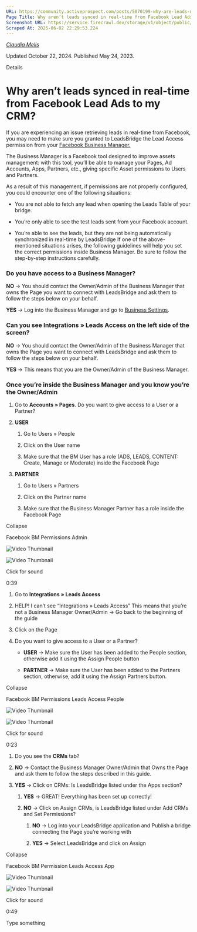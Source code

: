 ```yaml
---
URL: https://community.activeprospect.com/posts/5070199-why-are-leads-not-pushed-in-real-time-from-facebook-lead-ads-to-my-crm
Page Title: Why aren’t leads synced in real-time from Facebook Lead Ads to my CRM?
Screenshot URL: https://service.firecrawl.dev/storage/v1/object/public/media/screenshot-c6534dbe-42a3-424f-ac2c-2863cc54ff92.png
Scraped At: 2025-06-02 22:29:53.224
---
```



[_Claudia Melis_](https://community.activeprospect.com/memberships/8017840-claudia-melis)

Updated October 22, 2024. Published May 24, 2023.

Details

# Why aren’t leads synced in real-time from Facebook Lead Ads to my CRM?

If you are experiencing an issue retrieving leads in real-time from Facebook, you may need to make sure you granted to LeadsBridge the Lead Access permission from your [Facebook Business Manager.](https://www.facebook.com/business/help/442345745885606?id=180505742745347)

The Business Manager is a Facebook tool designed to improve assets management: with this tool, you’ll be able to manage your Pages, Ad Accounts, Apps, Partners, etc., giving specific Asset permissions to Users and Partners.

As a result of this management, if permissions are not properly configured, you could encounter one of the following situations:

- You are not able to fetch any lead when opening the Leads Table of your bridge.

- You’re only able to see the test leads sent from your Facebook account.

- You’re able to see the leads, but they are not being automatically synchronized in real-time by LeadsBridge
If one of the above-mentioned situations arises, the following guidelines will help you set the correct permissions inside Business Manager. Be sure to follow the step-by-step instructions carefully.

### **Do you have access to a Business Manager?**

**NO** → You should contact the Owner/Admin of the Business Manager that owns the Page you want to connect with LeadsBridge and ask them to follow the steps below on your behalf.

**YES** → Log into the Business Manager and go to [Business Settings](https://business.facebook.com/settings/).

### **Can you see Integrations » Leads Access on the left side of the screen?**

**NO** → You should contact the Owner/Admin of the Business Manager that owns the Page you want to connect with LeadsBridge and ask them to follow the steps below on your behalf.

**YES** → This means that you are the Owner/Admin of the Business Manager.

### **Once you’re inside the Business Manager and you know you’re the Owner/Admin**

1. Go to **Accounts » Pages**. Do you want to give access to a User or a Partner?

1. **USER**

      1. Go to Users » People

      2. Click on the User name

      3. Make sure that the BM User has a role (ADS, LEADS, CONTENT: Create, Manage or Moderate) inside the Facebook Page
2. **PARTNER**

      1. Go to Users » Partners

      2. Click on the Partner name

      3. Make sure that the Business Manager Partner has a role inside the Facebook Page

Collapse

Facebook BM Permissions Admin

![Video Thumbnail](https://fast.wistia.net/embed/medias/8bqvj65gdk/swatch)

![Video Thumbnail](https://embed-ssl.wistia.com/deliveries/1a7552d0fedfba086a316fedfb13936baed56505.webp?image_crop_resized=960x542)

Click for sound

0:39

1. Go to **Integrations » Leads Access**

1. HELP! I can’t see “Integrations » Leads Access” This means that you’re not a Business Manager Owner/Admin → Go back to the beginning of the guide

2. Click on the Page

3. Do you want to give access to a User or a Partner?

      - **USER** → Make sure the User has been added to the People section, otherwise add it using the Assign People button

      - **PARTNER** → Make sure the User has been added to the Partners section, otherwise, add it using the Assign Partners button.

Collapse

Facebook BM Permissions Leads Access People

![Video Thumbnail](https://fast.wistia.net/embed/medias/yyu2xzmvpj/swatch)

![Video Thumbnail](https://embed-ssl.wistia.com/deliveries/a82021787ef4e23cf3d267472ae3b05523bc0ede.webp?image_crop_resized=960x473)

Click for sound

0:23

1. Do you see the **CRMs** tab?

1. **NO** → Contact the Business Manager Owner/Admin that Owns the Page and ask them to follow the steps described in this guide.

2. **YES** → Click on CRMs: Is LeadsBridge listed under the Apps section?

      1. **YES** → GREAT! Everything has been set up correctly!

      2. **NO** → Click on Assign CRMs, is LeadsBridge listed under Add CRMs and Set Permissions?

         1. **NO** → Log into your LeadsBridge application and Publish a bridge connecting the Page you’re working with

         2. **YES** → Select LeadsBridge and click on Assign

Collapse

Facebook BM Permission Leads Access App

![Video Thumbnail](https://fast.wistia.net/embed/medias/ippx2mi0xe/swatch)

![Video Thumbnail](https://embed-ssl.wistia.com/deliveries/0893733dd9ceb951dbde7770e6a3e0971064ffaf.webp?image_crop_resized=960x539)

Click for sound

0:49

Type something
